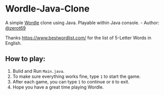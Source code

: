 # Wordle-Java-Clone
A simple [Wordle](https://www.nytimes.com/games/wordle/index.html) clone using Java. Playable within Java console. - Author: [@zerot69](http://github.com/zerot69)

Thanks https://www.bestwordlist.com/ for the list of 5-Letter Words in English.

## How to play:
1. Bulid and Run `Main.java`.
2. To make sure everything works fine, type `1` to start the game.
3. After each game, you can type `1` to continue or `0` to exit.
4. Hope you have a great time playing Wordle.
